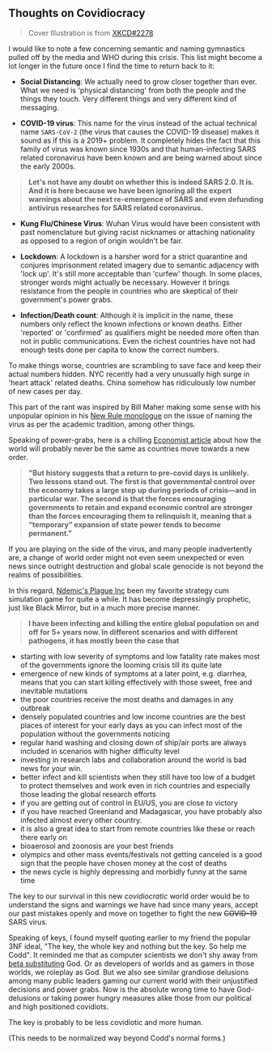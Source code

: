 ## Thoughts on Covidiocracy

> Cover Illustration is from  [XKCD#2278](https://xkcd.com/2278/) 

I would like to note a few concerning semantic and naming gymnastics pulled off by the media and WHO during this crisis. This list might become a lot longer in the future once I find the time to return back to it:

- **Social Distancing**: We actually need to grow closer together than ever. What we need is 'physical distancing' from both the people and the things they touch. Very different things and very different kind of messaging.

- **COVID-19 virus**: This name for the virus instead of the actual technical name `SARS-CoV-2` (the virus that causes the COVID-19 disease) makes it sound as if this is a 2019+ problem. It completely hides the fact that this family of virus was known since 1930s and that human-infecting SARS related coronavirus have been known and are being warned about since the early 2000s. 

> **Let's not have any doubt on whether this is indeed SARS 2.0. It is. And it is here because we have been ignoring all the expert warnings about the next re-emergence of SARS and even defunding antivirus researches for SARS related coronavirus.**

- **Kung Flu/Chinese Virus**: Wuhan Virus would have been consistent with past nomenclature but giving racist nicknames or attaching nationality as opposed to a region of origin wouldn't be fair.

- **Lockdown**: A lockdown is a harsher word for a strict quarantine and conjures imprisonment related imagery due to semantic adjacency with 'lock up'. It's still more acceptable than 'curfew' though. In some places, stronger words might actually be necessary. However it brings resistance from the people in countries who are skeptical of their government's power grabs.

- **Infection/Death count**: Although it is implicit in the name, these numbers only reflect the known infections or known deaths. Either 'reported' or 'confirmed' as qualifiers might be needed more often than not in public communications. Even the richest countries have not had enough tests done per capita to know the correct numbers. 

To make things worse, countries are scrambling to save face and keep their actual numbers hidden. NYC recently had a very unusually high surge in 'heart attack' related deaths. China somehow has ridiculously low number of new cases per day.

This part of the rant was inspired by Bill Maher making some sense with his unpopular opinion in his [New Rule monologue](https://youtu.be/dEfDwc2G2_8) on the issue of naming the virus as per the academic tradition, among other things.

Speaking of power-grabs, here is a chilling [Economist article](https://www.economist.com/briefing/2020/03/26/rich-countries-try-radical-economic-policies-to-counter-covid-19) about how the world will probably never be the same as countries move towards a new order.

> **"But history suggests that a return to pre-covid days is unlikely. Two lessons stand out. The first is that governmental control over the economy takes a large step up during periods of crisis—and in particular war. The second is that the forces encouraging governments to retain and expand economic control are stronger than the forces encouraging them to relinquish it, meaning that a “temporary” expansion of state power tends to become permanent."**

If you are playing on the side of the virus, and many people inadvertently are, a change of world order might not even seem  unexpected or even news since outright destruction and global scale genocide is not beyond the realms of possibilities. 

In this regard, [Ndemic's Plague Inc](https://www.ndemiccreations.com/en/22-plague-inc)  been my favorite strategy cum simulation game for quite a while. It has become depressingly prophetic, just like Black Mirror, but in a much more precise manner.

> **I have been infecting and killing the entire global population on and off for 5+ years now. In different scenarios and with different pathogens, it has mostly been the case that** 

- starting with low severity of symptoms and low fatality rate makes most of the governments ignore the looming crisis till its quite late
- emergence of new kinds of symptoms at a later point, e.g. diarrhea, means that you can start killing effectively with those sweet, free and inevitable mutations
- the poor countries receive the most deaths and damages in any outbreak
- densely populated countries and low income countries are the best places of interest for your early days as you can infect most of the population without the governments noticing
- regular hand washing and closing down of ship/air ports are always included in scenarios with higher difficulty level
- investing in research labs and collaboration around the world is bad news for your win. 
- better infect and kill scientists when they still have too low of a budget to protect themselves and work even in rich countries and especially those leading the global research efforts
- if you are getting out of control in EU/US, you are close to victory
- if you have reached Greenland and Madagascar, you have probably also infected almost every other country. 
- it is also a great idea to start from remote countries like these or reach there early on
- bioaerosol and zoonosis are your best friends
- olympics and other mass events/festivals not getting canceled is a good sign that the people have chosen money at the cost of deaths
- the news cycle is highly depressing and morbidly funny at the same time

The key to our survival in this new *covidiocratic* world order would be to understand the signs and warnings we have had since many years, accept our past mistakes openly and move on together to fight the new ~~COVID-19~~ SARS virus. 

Speaking of keys, I found myself quoting earlier to my friend the popular 3NF ideal, "The key, the whole key and nothing but the key. So help me Codd". It reminded me that as computer scientists we don't shy away from [beta substituting](https://en.m.wikipedia.org/wiki/Lambda_calculus#%CE%B2-reduction_2) God. Or as developers of worlds and as gamers in those worlds, we roleplay as God. But we also see similar grandiose delusions among many public leaders gaming our current world with their unjustified decisions and power grabs. Now is the absolute wrong time to have God-delusions or taking power hungry measures alike those from our political and high positioned covidiots.

The key is probably to be less covidiotic and more human. 

(This needs to be normalized way beyond Codd's normal forms.)
